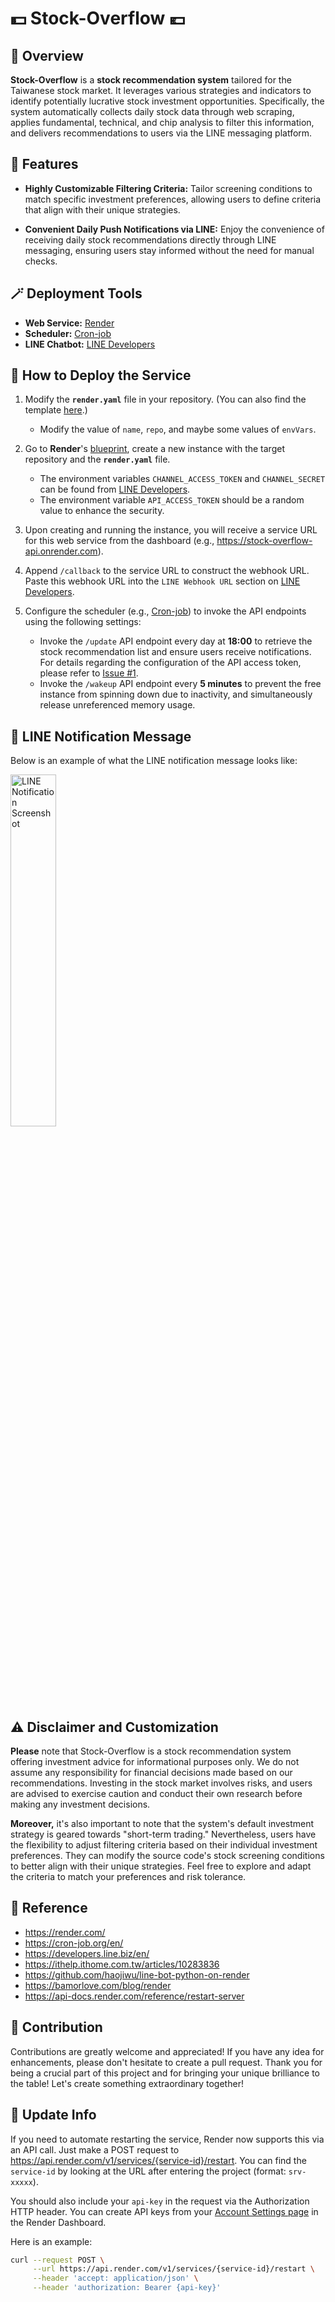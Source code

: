# 💵 Stock-Overflow 💶


## 🔎 Overview
**Stock-Overflow** is a **stock recommendation system** tailored for the Taiwanese stock market. It leverages various strategies and indicators to identify potentially lucrative stock investment opportunities. Specifically, the system automatically collects daily stock data through web scraping, applies fundamental, technical, and chip analysis to filter this information, and delivers recommendations to users via the LINE messaging platform.


## 📌 Features
- **Highly Customizable Filtering Criteria:** Tailor screening conditions to match specific investment preferences, allowing users to define criteria that align with their unique strategies.

- **Convenient Daily Push Notifications via LINE:** Enjoy the convenience of receiving daily stock recommendations directly through LINE messaging, ensuring users stay informed without the need for manual checks.


## 🪄 Deployment Tools
- **Web Service:** [Render](https://render.com/)
- **Scheduler:** [Cron-job](https://cron-job.org/en/)
- **LINE Chatbot:** [LINE Developers](https://developers.line.biz/zh-hant/)


## 🔖 How to Deploy the Service
1. Modify the **`render.yaml`** file in your repository. (You can also find the template [here](https://github.com/haojiwu/line-bot-python-on-render).)
    - Modify the value of `name`, `repo`, and maybe some values of `envVars`.

2. Go to **Render**'s [blueprint](https://dashboard.render.com/blueprints), create a new instance with the target repository and the **`render.yaml`** file.
    - The environment variables `CHANNEL_ACCESS_TOKEN` and `CHANNEL_SECRET` can be found from [LINE Developers](https://developers.line.biz/zh-hant/).
    - The environment variable `API_ACCESS_TOKEN` should be a random value to enhance the security.

3. Upon creating and running the instance, you will receive a service URL for this web service from the dashboard (e.g., https://stock-overflow-api.onrender.com).

4. Append `/callback` to the service URL to construct the webhook URL. Paste this webhook URL into the `LINE Webhook URL` section on [LINE Developers](https://developers.line.biz/zh-hant/).

5. Configure the scheduler (e.g., [Cron-job](https://cron-job.org/en/)) to invoke the API endpoints using the following settings:
    - Invoke the `/update` API endpoint every day at **18:00** to retrieve the stock recommendation list and ensure users receive notifications. For details regarding the configuration of the API access token, please refer to [Issue #1](https://github.com/yujunkuo/Stock-Overflow/issues/1).
    - Invoke the `/wakeup` API endpoint every **5 minutes** to prevent the free instance from spinning down due to inactivity, and simultaneously release unreferenced memory usage.


## 💬 LINE Notification Message
Below is an example of what the LINE notification message looks like:

<img src="line_notification.jpg" alt="LINE Notification Screenshot" width="38%"/>


## ⚠️ Disclaimer and Customization
**Please** note that Stock-Overflow is a stock recommendation system offering investment advice for informational purposes only. We do not assume any responsibility for financial decisions made based on our recommendations. Investing in the stock market involves risks, and users are advised to exercise caution and conduct their own research before making any investment decisions.

**Moreover,** it's also important to note that the system's default investment strategy is geared towards "short-term trading." Nevertheless, users have the flexibility to adjust filtering criteria based on their individual investment preferences. They can modify the source code's stock screening conditions to better align with their unique strategies. Feel free to explore and adapt the criteria to match your preferences and risk tolerance.


## 🧷 Reference
- https://render.com/
- https://cron-job.org/en/
- https://developers.line.biz/en/
- https://ithelp.ithome.com.tw/articles/10283836
- https://github.com/haojiwu/line-bot-python-on-render
- https://bamorlove.com/blog/render
- https://api-docs.render.com/reference/restart-server


## 🧸 Contribution
Contributions are greatly welcome and appreciated! If you have any idea for enhancements, please don't hesitate to create a pull request. Thank you for being a crucial part of this project and for bringing your unique brilliance to the table! Let's create something extraordinary together! 


## 📅 Update Info
If you need to automate restarting the service, Render now supports this via an API call. Just make a POST request to https://api.render.com/v1/services/{service-id}/restart. You can find the `service-id` by looking at the URL after entering the project (format: `srv-xxxxx`).

You should also include your `api-key` in the request via the Authorization HTTP header. You can create API keys from your [Account Settings page](https://dashboard.render.com/u/settings) in the Render Dashboard.

Here is an example:
```bash
curl --request POST \
     --url https://api.render.com/v1/services/{service-id}/restart \
     --header 'accept: application/json' \
     --header 'authorization: Bearer {api-key}'
```